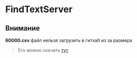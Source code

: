 # FindTextServer

## Внимание

**60000.csv** файл нельзя загрузить в гитхаб из за размера

> Его можно скачать [тут](https://drive.google.com/file/d/1eEKzfmEu6WKdRlohBQiqi3PhW_uIVJVP/view)
